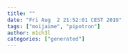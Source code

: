 ```yaml
---
title: ""
date: "Fri Aug  2 21:52:01 CEST 2019"
tags: ["moijaime", "pipotron"]
author: m1ch3l
categories: ["generated"]
---
```




